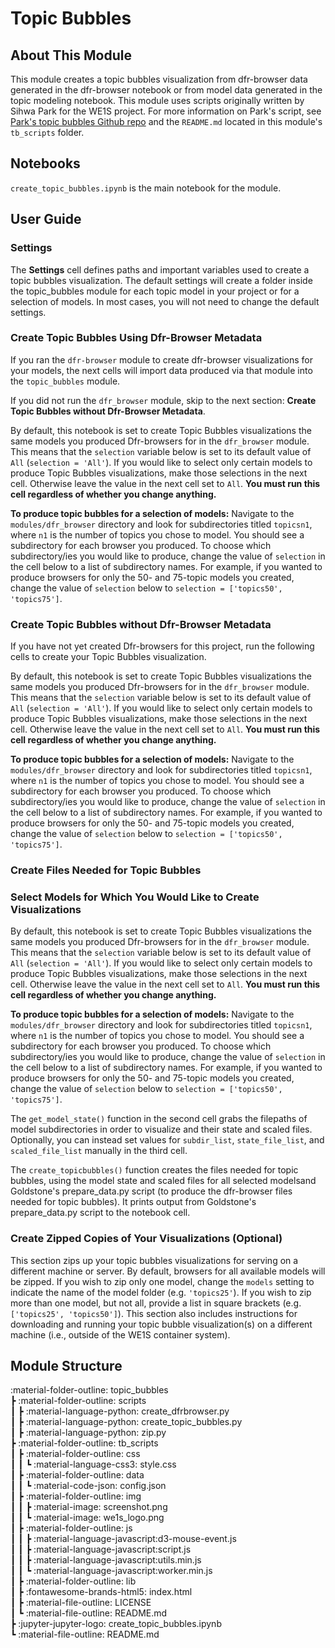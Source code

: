 # Topic Bubbles

## About This Module

This module creates a topic bubbles visualization from dfr-browser data generated in the dfr-browser notebook or from model data generated in the topic modeling notebook. This module uses scripts originally written by Sihwa Park for the WE1S project. For more information on Park's script, see <a href="https://github.com/sihwapark/topic-bubbles" target="_blank">Park's topic bubbles Github repo</a> and the `README.md` located in this module's `tb_scripts` folder.

## Notebooks

`create_topic_bubbles.ipynb` is the main notebook for the module.

## User Guide

### Settings

The **Settings** cell defines paths and important variables used to create a topic bubbles visualization. The default settings will create a folder inside the topic_bubbles module for each topic model in your project or for a selection of models. In most cases, you will not need to change the default settings.

### Create Topic Bubbles Using Dfr-Browser Metadata

If you ran the `dfr-browser` module to create dfr-browser visualizations for your models, the next cells will import data produced via that module into the `topic_bubbles` module.

If you did not run the `dfr_browser` module, skip to the next section: **Create Topic Bubbles without Dfr-Browser Metadata**.

By default, this notebook is set to create Topic Bubbles visualizations the same models you produced Dfr-browsers for in the `dfr_browser` module. This means that the `selection` variable below is set to its default value of `All` (`selection = 'All'`). If you would like to select only certain models to produce Topic Bubbles visualizations, make those selections in the next cell. Otherwise leave the value in the next cell set to `All`. **You must run this cell regardless of whether you change anything.**

**To produce topic bubbles for a selection of models:** Navigate to the `modules/dfr_browser` directory and look for subdirectories titled `topicsn1`, where `n1` is the number of topics you chose to model. You should see a subdirectory for each browser you produced. To choose which subdirectory/ies you would like to produce, change the value of `selection` in the cell below to a list of subdirectory names. For example, if you wanted to produce browsers for only the 50- and 75-topic models you created, change the value of `selection` below to `selection = ['topics50', 'topics75']`.

### Create Topic Bubbles without Dfr-Browser Metadata

If you have not yet created Dfr-browsers for this project, run the following cells to create your Topic Bubbles visualization.

By default, this notebook is set to create Topic Bubbles visualizations the same models you produced Dfr-browsers for in the `dfr_browser` module. This means that the `selection` variable below is set to its default value of `All` (`selection = 'All'`). If you would like to select only certain models to produce Topic Bubbles visualizations, make those selections in the next cell. Otherwise leave the value in the next cell set to `All`. **You must run this cell regardless of whether you change anything.**

**To produce topic bubbles for a selection of models:** Navigate to the `modules/dfr_browser` directory and look for subdirectories titled `topicsn1`, where `n1` is the number of topics you chose to model. You should see a subdirectory for each browser you produced. To choose which subdirectory/ies you would like to produce, change the value of `selection` in the cell below to a list of subdirectory names. For example, if you wanted to produce browsers for only the 50- and 75-topic models you created, change the value of `selection` below to `selection = ['topics50', 'topics75']`.

### Create Files Needed for Topic Bubbles

### Select Models for Which You Would Like to Create Visualizations

By default, this notebook is set to create Topic Bubbles visualizations the same models you produced Dfr-browsers for in the `dfr_browser` module. This means that the `selection` variable below is set to its default value of `All` (`selection = 'All'`). If you would like to select only certain models to produce Topic Bubbles visualizations, make those selections in the next cell. Otherwise leave the value in the next cell set to `All`. **You must run this cell regardless of whether you change anything.**

**To produce topic bubbles for a selection of models:** Navigate to the `modules/dfr_browser` directory and look for subdirectories titled `topicsn1`, where `n1` is the number of topics you chose to model. You should see a subdirectory for each browser you produced. To choose which subdirectory/ies you would like to produce, change the value of `selection` in the cell below to a list of subdirectory names. For example, if you wanted to produce browsers for only the 50- and 75-topic models you created, change the value of `selection` below to `selection = ['topics50', 'topics75']`.

The `get_model_state()` function in the second cell grabs the filepaths of model subdirectories in order to visualize and their state and scaled files. Optionally, you can instead set values for `subdir_list`, `state_file_list`, and `scaled_file_list` manually in the third cell.

The `create_topicbubbles()` function creates the files needed for topic bubbles, using the model state and scaled files for all selected modelsand Goldstone's prepare_data.py script (to produce the dfr-browser files needed for topic bubbles). It prints output from Goldstone's prepare_data.py script to the notebook cell.

### Create Zipped Copies of Your Visualizations (Optional)

This section zips up your topic bubbles visualizations for serving on a different machine or server. By default, browsers for all available models will be zipped. If you wish to zip only one model, change the `models` setting to indicate the name of the model folder (e.g. `'topics25'`). If you wish to zip more than one model, but not all, provide a list in square brackets (e.g. `['topics25', 'topics50']`). This section also includes instructions for downloading and running your topic bubble visualization(s) on a different machine (i.e., outside of the WE1S container system).

## Module Structure

:material-folder-outline: topic_bubbles<br>
 ┣ :material-folder-outline: scripts<br>
 ┃ ┣ :material-language-python: create_dfrbrowser.py<br>
 ┃ ┣ :material-language-python: create_topic_bubbles.py<br>
 ┃ ┣ :material-language-python: zip.py<br>
 ┣ :material-folder-outline: tb_scripts<br>
 ┃ ┣ :material-folder-outline: css<br>
 ┃ ┃ ┗ :material-language-css3: style.css<br>
 ┃ ┣ :material-folder-outline: data<br>
 ┃ ┃ ┗ :material-code-json: config.json<br>
 ┃ ┣ :material-folder-outline: img<br>
 ┃ ┃ ┣ :material-image: screenshot.png<br>
 ┃ ┃ ┗ :material-image: we1s_logo.png<br>
 ┃ ┣ :material-folder-outline: js<br>
 ┃ ┃ ┣ :material-language-javascript:d3-mouse-event.js<br>
 ┃ ┃ ┣ :material-language-javascript:script.js<br>
 ┃ ┃ ┣ :material-language-javascript:utils.min.js<br>
 ┃ ┃ ┗ :material-language-javascript:worker.min.js<br>
 ┃ ┣ :material-folder-outline: lib<br>
 ┃ ┣ :fontawesome-brands-html5: index.html<br>
 ┃ ┣ :material-file-outline: LICENSE<br>
 ┃ ┗ :material-file-outline: README.md<br>
 ┣ :jupyter-jupyter-logo: create_topic_bubbles.ipynb<br>
 ┗ :material-file-outline: README.md

